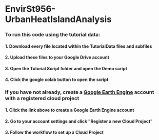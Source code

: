 # EnvirSt956-UrbanHeatIslandAnalysis

### To run this code using the tutorial data:
#### 1. Download every file located within the TutorialData files and subfiles
#### 2. Upload these files to your Google Drive account
#### 3. Open the Tutorial Script folder and open the Demo script
#### 4. Click the google colab button to open the script

### If you have not already, create a [Google Earth Engine](https://code.earthengine.google.com/) account with a registered cloud project
#### 1. Click the link above to create a Google Earth Engine account
#### 2. Go to your account settings and click "Register a new Cloud Project"
#### 3. Follow the workflow to set up a Cloud Project

